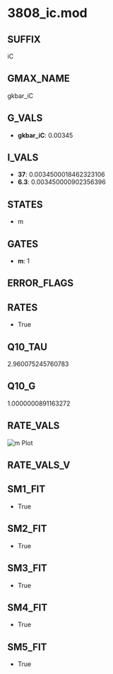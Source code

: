 # 3808_ic.mod

## SUFFIX

iC

## GMAX_NAME

gkbar_iC

## G_VALS

- **gkbar_iC**: 0.00345

## I_VALS

- **37**: 0.0034500018462323106
- **6.3**: 0.003450000902356396

## STATES

- m

## GATES

- **m**: 1

## ERROR_FLAGS


## RATES

- True

## Q10_TAU

2.960075245760783

## Q10_G

1.0000000891163272

## RATE_VALS

![m Plot](/Users/pbozelos/Dropbox/icg-Chai-Panos/supermodels/output_markdown_files/KCa/3808_ic.mod/images/m.png)

## RATE_VALS_V

## SM1_FIT

- True

## SM2_FIT

- True

## SM3_FIT

- True

## SM4_FIT

- True

## SM5_FIT

- True

